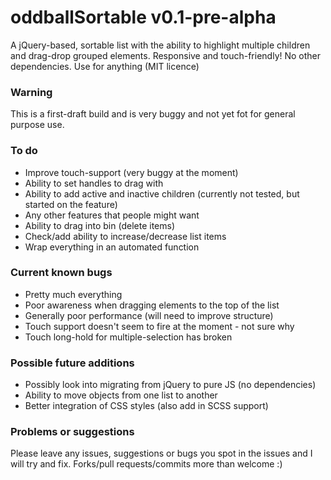 # oddballSortable v0.1-pre-alpha
A jQuery-based, sortable list with the ability to highlight multiple children and drag-drop grouped elements. Responsive and touch-friendly! No other dependencies. Use for anything (MIT licence)

### Warning
This is a first-draft build and is very buggy and not yet fot for general purpose use.

### To do
* Improve touch-support (very buggy at the moment)
* Ability to set handles to drag with
* Ability to add active and inactive children (currently not tested, but started on the feature)
* Any other features that people might want
* Ability to drag into bin (delete items)
* Check/add ability to increase/decrease list items
* Wrap everything in an automated function

### Current known bugs
* Pretty much everything
* Poor awareness when dragging elements to the top of the list
* Generally poor performance (will need to improve structure)
* Touch support doesn't seem to fire at the moment - not sure why
* Touch long-hold for multiple-selection has broken

### Possible future additions
* Possibly look into migrating from jQuery to pure JS (no dependencies)
* Ability to move objects from one list to another
* Better integration of CSS styles (also add in SCSS support)

### Problems or suggestions
Please leave any issues, suggestions or bugs you spot in the issues and I will try and fix. Forks/pull requests/commits more than welcome :)
